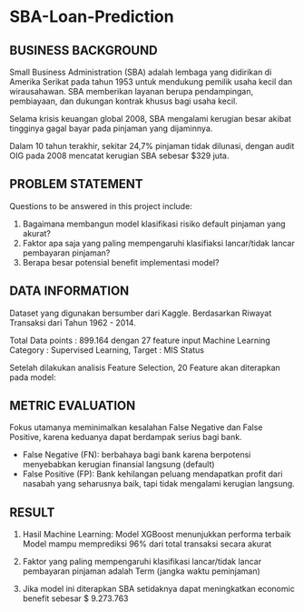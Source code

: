 # SBA-Loan-Prediction

## BUSINESS BACKGROUND

Small Business Administration (SBA) adalah lembaga yang didirikan di Amerika Serikat pada tahun 1953 untuk mendukung pemilik usaha kecil dan wirausahawan. SBA memberikan layanan berupa pendampingan, pembiayaan, dan dukungan kontrak khusus bagi usaha kecil.

Selama krisis keuangan global 2008, SBA mengalami kerugian besar akibat tingginya gagal bayar pada pinjaman yang dijaminnya. 

Dalam 10 tahun terakhir, sekitar 24,7% pinjaman tidak dilunasi, dengan audit OIG pada 2008 mencatat kerugian SBA sebesar $329 juta.

## PROBLEM STATEMENT
Questions to be answered in this project include:
1.	Bagaimana membangun model klasifikasi risiko default pinjaman yang akurat?
2.	Faktor apa saja yang paling mempengaruhi klasifiaksi lancar/tidak lancar pembayaran pinjaman?
3.	Berapa besar potensial benefit implementasi model? 

## DATA INFORMATION
Dataset  yang digunakan bersumber dari Kaggle. 
Berdasarkan Riwayat Transaksi dari Tahun 1962 - 2014.

Total Data points : 899.164 dengan 27 feature input
Machine Learning Category : Supervised Learning, Target : MIS Status

Setelah dilakukan analisis Feature Selection, 20 Feature akan diterapkan pada model:

## METRIC EVALUATION
Fokus utamanya meminimalkan kesalahan False Negative dan False Positive, karena keduanya dapat berdampak serius bagi bank.

- False Negative (FN): berbahaya bagi bank karena berpotensi menyebabkan kerugian finansial langsung (default)
- False Positive (FP): Bank kehilangan peluang mendapatkan profit dari nasabah yang seharusnya baik, tapi tidak mengalami kerugian langsung.

## RESULT
1.	Hasil Machine Learning:
    Model XGBoost menunjukkan performa terbaik
  	Model mampu memprediksi 96% dari total transaksi secara akurat

2. Faktor yang paling mempengaruhi klasifikasi lancar/tidak lancar pembayaran pinjaman adalah Term (jangka waktu peminjaman)
3. Jika model ini diterapkan SBA setidaknya dapat meningkatkan economic benefit sebesar $ 9.273.763 
